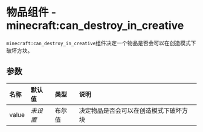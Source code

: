 # 物品组件 - minecraft:can_destroy_in_creative

`minecraft:can_destroy_in_creative`组件决定一个物品是否会可以在创造模式下破坏方块。

## 参数

| 名称 | 默认值 | 类型 | 说明  |
|:----------|:----------|:----------|:----------|
| value | *未设置* | 布尔值 | 决定物品是否会可以在创造模式下破坏方块 |

